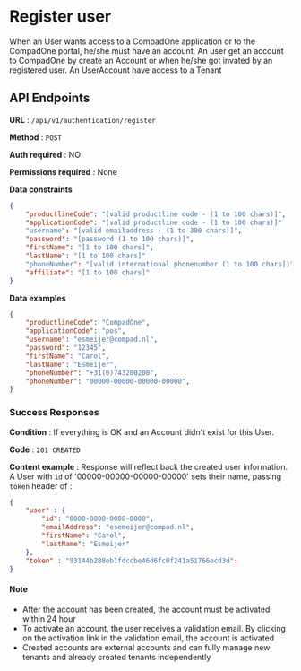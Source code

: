# Register user
When an User wants access to a CompadOne application or to the CompadOne portal, he/she must have an account. An user get an account to CompadOne by create an Account or when he/she got invated by an registered user. An UserAccount have access to a Tenant


## API Endpoints

**URL** : `/api/v1/authentication/register`

**Method** : `POST`

**Auth required** : NO

**Permissions required** : None

**Data constraints**

```json
{
    "productlineCode": "[valid productline code - (1 to 100 chars)]",
    "applicationCode": "[valid productline code - (1 to 100 chars)]"
    "username": "[valid emailaddress - (1 to 300 chars)]",
    "password": "[password (1 to 100 chars)]",
    "firstName": "[1 to 100 chars]",
    "lastName": "[1 to 100 chars]"
    "phoneNumber": "[valid international phonenumber (1 to 100 chars])",
    "affiliate": "[1 to 100 chars]"
}
```



**Data examples**

```json
{
    "productlineCode": "CompadOne",
    "applicationCode": "pos",
    "username": "esmeijer@compad.nl",
    "password": "12345",
    "firstName": "Carol",
    "lastName": "Esmeijer",
    "phoneNumber": "+31(0)743200200",
    "phoneNumber": "00000-00000-00000-00000",
}
```

### Success Responses

**Condition** :  If everything is OK and an Account didn't exist for this User.

**Code** : `201 CREATED`

**Content example** : Response will reflect back the created user information. A
User with `id` of '00000-00000-00000-00000' sets their name, passing `token` header of :

```json
{
    "user" : {
        "id": "0000-0000-0000-0000",
        "emailAddress": "esemeijer@compad.nl",
        "firstName": "Carol",
        "lastName": "Esmeijer"        
    },
    "token" : "93144b288eb1fdccbe46d6fc0f241a51766ecd3d":
}
```
#### Note

* After the account has been created, the account must be activated within 24 hour
* To activate an account, the user receives a validation email. By clicking on the activation link in the validation email, the account is activated
* Created accounts are external accounts and can fully manage new tenants and already created tenants independently

  
